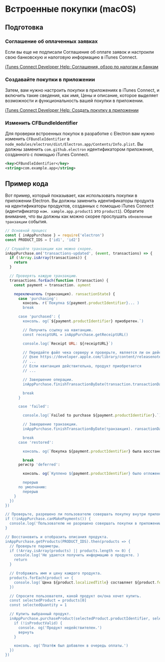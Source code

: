 # Встроенные покупки (macOS)

## Подготовка

### Соглашение об оплаченных заявках

Если вы еще не подписали Соглашение об оплате заявок и настроили свою банковскую и налоговую информацию в iTunes Connect.

[iTunes Connect Developer Help: Соглашения, обзор по налогам и банкам](https://help.apple.com/itunes-connect/developer/#/devb6df5ee51)

### Создавайте покупки в приложении

Затем, вам нужно настроить покупки в приложениях в iTunes Connect, и включить такие сведения, как имя, Цены и описание, которое выделяет возможности и функциональность вашей покупки в приложении.

[iTunes Connect Developer Help: Создать покупку в приложении](https://help.apple.com/itunes-connect/developer/#/devae49fb316)

### Изменить CFBundleIdentifier

Для проверки встроенных покупок в разработке с Electron вам нужно изменить `CFBundleIdentifier` в `node_modules/electron/dist/Electron.app/Contents/Info.plist`. Вы должны заменить `com.github.electron` идентификатором приложения, созданного с помощью iTunes Connect.

```xml
<key>CFBundleIdentifier</key>
<string>com.example.app</string>
```

## Пример кода

Вот пример, который показывает, как использовать покупки в приложении Electron. Вы должны заменить идентификаторы продукта на идентификаторы продуктов, созданных с помощью iTunes Connect (идентификатор `ком. xample.app.product1` это `product1`). Обратите внимание, что вы должны как можно скорее прослушать `обновленные транзакции` события.

```javascript
// Основной процесс
const { inAppPurchase } = require('electron')
const PRODUCT_IDS = ['id1', 'id2']

// Слушайте транзакции как можно скорее.
inAppPurchase.on('transactions-updated', (event, transactions) => {
  if (!Array.isArray(transactions)) {
    return
  }

  // Проверять каждую транзакцию.
  transactions.forEach(function (transaction) {
    const payment = transaction. ayment

    переключатель (транзакция). ransactionState) {
      case 'purchasing':
        консоль. г(`Покупка ${payment.productIdentifier}... )
        break

      case 'purchased': {
        консоль. og(`${payment.productIdentifier} приобретен.`)

        // Получить ссылку на квитанцию.
        const receiptURL = inAppPurchase.getReceiptURL()

        console.log(`Receipt URL: ${receiptURL}`)

        // Передайте файл чека серверу и проверьте, является ли он действительным.
        // @see https://developer.apple.com/library/content/releasenotes/General/ValidateAppStoreReceipt/Chapters/ValidateRemotely.html
        // ...
        // Если квитанция действительна, продукт приобретается
        // ...

        // Завершение операции.
        inAppPurchase.finishTransactionByDate(transaction.transactionDate)

        break
      }

      case 'failed':

        console.log(`Failed to purchase ${payment.productIdentifier}.`)

        // Завершение транзакции.
        inAppPurchase.finishTransactionByDate(транзакция). ransactionDate)

        break
      case 'restored':

        консоль. og(`Покупка ${payment.productIdentifier} была восстановлена. )

        break
      регистр 'deferred':

        консоль. og(`Куплено ${payment.productIdentifier} было отложено. )

        перерыв
      по умолчанию:
        перерыв
    }
  })
})

// Проверьте, разрешено ли пользователю совершать покупку внутри приложения.
if (!inAppPurchase.canMakePayments()) {
  console.log('Пользователю не разрешено совершать покупки в приложении.')
}

// Восстановить и отобразить описания продукта.
inAppPurchase.getProducts(PRODUCT_IDS).then(products => {
  // Проверьте параметры.
  if (!Array.isArray(products) || products.length <= 0) {
    console.log('Не удается получить информацию о продукте. )
    return
  }

  // Отображать имя и цену каждого продукта.
  products.forEach(product => {
    console.log(`Цена ${product.localizedTitle} составляет ${product.formattedPrice}.`)
  })

  // Спросите пользователя, какой продукт он/она хочет купить.
  const selectedProduct = products[0]
  const selectedQuantity = 1

  // Купить выбранный продукт.
  inAppPurchase.purchaseProduct(selectedProduct.productIdentifier, selectedQuantity).then(isProductValid => {
    if (!isProductValid) {
      console. og('Продукт недействителен.')
      вернуть
    }

    консоль. og('Платёж был добавлен в очередь оплаты.')
  })
})
```
